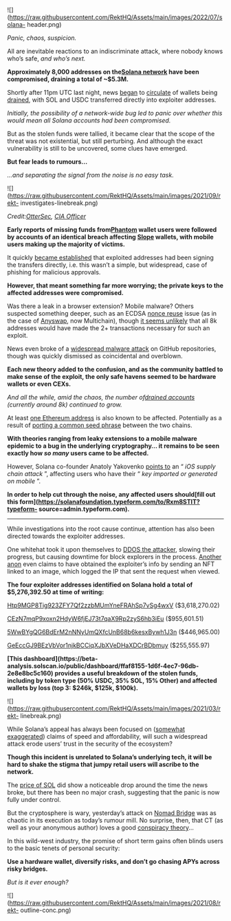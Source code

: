 ![](https://raw.githubusercontent.com/RektHQ/Assets/main/images/2022/07/solana-
header.png)

_Panic, chaos, suspicion._

All are inevitable reactions to an indiscriminate attack, where nobody knows
who’s safe, _and who’s next._

 **Approximately 8,000 addresses on the[Solana
network](https://twitter.com/SolanaStatus/status/1554658171934937090) have
been compromised, draining a total of ~$5.3M.**

Shortly after 11pm UTC last night, news
[began](https://twitter.com/nftpeasant/status/1554605742174486529) to
[circulate](https://twitter.com/solporttom/status/1554609401369137152) of
wallets being
[drained](https://solscan.io/tx/xHmiZvB56k5SJELKYc2FSRb29rwfToMENYvxa7ZAXMxLwmu6oioDt4Hn6A7BuWqWwyzuonXD3zbpt8HTPvuNqEn),
with SOL and USDC transferred directly into exploiter addresses.

 _Initially, the possibility of a network-wide bug led to panic over whether
this would mean all Solana accounts had been compromised._

But as the stolen funds were tallied, it became clear that the scope of the
threat was not existential, but still perturbing. And although the exact
vulnerability is still to be uncovered, some clues have emerged.

 **But fear leads to rumours…**

 _…and separating the signal from the noise is no easy task._

![](https://raw.githubusercontent.com/RektHQ/Assets/main/images/2021/09/rekt-
investigates-linebreak.png)

 _Credit:[OtterSec](https://twitter.com/osec_io/status/1554656988499709952),
[CIA Officer](https://twitter.com/officer_cia/status/1554615881124167681)_

 **Early reports of missing funds
from[Phantom](https://twitter.com/phantom/status/1554626111535026177) wallet
users were followed by accounts of an identical breach affecting
[Slope](https://twitter.com/slope_finance/status/1554643718275305473) wallets,
with mobile users making up the majority of victims.**

It quickly [became
established](https://twitter.com/cavemanloverboy/status/1554622694162702336)
that exploited addresses had been signing the transfers directly, i.e. this
wasn’t a simple, but widespread, case of phishing for malicious approvals.

 **However, that meant something far more worrying; the private keys to the
affected addresses were compromised.**

Was there a leak in a browser extension? Mobile malware? Others suspected
something deeper, such as an ECDSA [nonce
reuse](https://twitter.com/_patrickogrady/status/1554649399493423104) issue
(as in the case of [Anyswap](https://rekt.news/anyswap-rekt/), now
Multichain), though [it seems
unlikely](https://twitter.com/tayvano_/status/1554664676234969089) that all 8k
addresses would have made the 2+ transactions necessary for such an exploit.

News even broke of a [widespread malware
attack](https://twitter.com/stephenlacy/status/1554697077430505473) on GitHub
repositories, though was quickly dismissed as coincidental and overblown.

 **Each new theory added to the confusion, and as the community battled to
make sense of the exploit, the only safe havens seemed to be hardware wallets
or even CEXs.**

 _And all the while, amid the chaos, the number of[drained
accounts](https://dune.com/queries/1131425) (currently around 8k) continued to
grow._

At least [one Ethereum
address](https://etherscan.io/address/0xc611952D81E4ECbd17c8f963123DeC5D7BCe1c27#tokentxns)
is also known to be affected. Potentially as a result of [porting a common
seed phrase](https://twitter.com/adamscochran/status/1554674564545789953)
between the two chains.

 **With theories ranging from leaky extensions to a mobile malware epidemic to
a bug in the underlying cryptography… it remains to be seen exactly how _so
many_ users came to be affected.**

However, Solana co-founder Anatoly Yakovenko [points
to](https://twitter.com/aeyakovenko/status/1554745536741138433) an “ _iOS
supply chain attack_ ”, affecting users who have their “ _key imported or
generated on mobile_ ”.

 **In order to help cut through the noise, any affected users should[fill out
this form](https://solanafoundation.typeform.com/to/Rxm8STIT?typeform-
source=admin.typeform.com).**

* * *

While investigations into the root cause continue, attention has also been
directed towards the exploiter addresses.

One whitehat took it upon themselves to [DDOS the
attacker](https://twitter.com/0xMert_/status/1554678657339236352), slowing
their progress, but causing downtime for block explorers in the process.
[Another anon](https://twitter.com/lordnarfz0g/status/1554649309580300288)
even claims to have obtained the exploiter’s info by sending an NFT linked to
an image, which logged the IP that sent the request when viewed.

 **The four exploiter addresses identified on Solana hold a total of
$5,276,392.50 at time of writing:**

[Htp9MGP8Tig923ZFY7Qf2zzbMUmYneFRAhSp7vSg4wxV](https://solana.fm/address/Htp9MGP8Tig923ZFY7Qf2zzbMUmYneFRAhSp7vSg4wxV)
($3,618,270.02)

[CEzN7mqP9xoxn2HdyW6fjEJ73t7qaX9Rp2zyS6hb3iEu](https://solana.fm/address/CEzN7mqP9xoxn2HdyW6fjEJ73t7qaX9Rp2zyS6hb3iEu)
($955,601.51)

[5WwBYgQG6BdErM2nNNyUmQXfcUnB68b6kesxBywh1J3n](https://solana.fm/address/5WwBYgQG6BdErM2nNNyUmQXfcUnB68b6kesxBywh1J3n)
($446,965.00)

[GeEccGJ9BEzVbVor1njkBCCiqXJbXVeDHaXDCrBDbmuy](https://solana.fm/address/GeEccGJ9BEzVbVor1njkBCCiqXJbXVeDHaXDCrBDbmuy)
($255,555.97)

 **[This dashboard](https://beta-
analysis.solscan.io/public/dashboard/ffaf8155-1d6f-4ec7-96db-2e8e8bc5c160)
provides a useful breakdown of the stolen funds, including by token type (50%
USDC, 35% SOL, 15% Other) and affected wallets by loss (top 3: $246k, $125k,
$100k).**

![](https://raw.githubusercontent.com/RektHQ/Assets/main/images/2021/03/rekt-
linebreak.png)

While Solana’s appeal has always been focused on ([somewhat
exaggerated](https://rekt.news/spotlight-on-solana/)) claims of speed and
affordability, will such a widespread attack erode users’ trust in the
security of the ecosystem?

 **Though this incident is unrelated to Solana’s underlying tech, it will be
hard to shake the stigma that jumpy retail users will ascribe to the
network.**

The [price of SOL](https://www.coingecko.com/en/coins/solana) did show a
noticeable drop around the time the news broke, but there has been no major
crash, suggesting that the panic is now fully under control.

But the cryptosphere is wary, yesterday’s attack on [Nomad
Bridge](https://rekt.news/nomad-rekt/) was as chaotic in its execution as
today’s rumour mill. No surprise, then, that CT (as well as your anonymous
author) loves a good [conspiracy
theory](https://twitter.com/unclesendit/status/1554627240675139589)…

In this wild-west industry, the promise of short term gains often blinds users
to the basic tenets of personal security:

 **Use a hardware wallet, diversify risks, and don’t go chasing APYs across
risky bridges.**

 _But is it ever enough?_

![](https://raw.githubusercontent.com/RektHQ/Assets/main/images/2021/08/rekt-
outline-conc.png)


